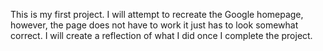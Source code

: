 This is my first project. I will attempt to recreate the Google homepage, however, the page does not have to work it just has to look somewhat correct. I will create a reflection of what I did once I complete the project.
